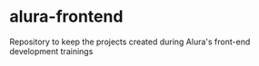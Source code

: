 # alura-frontend
Repository to keep the projects created during Alura's front-end development trainings
